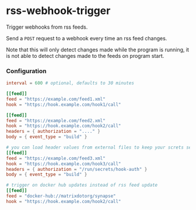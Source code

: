 # rss-webhook-trigger

Trigger webhooks from rss feeds.

Send a `POST` request to a webhook every time an rss feed changes.

Note that this will only detect changes made while the program is running, it is not able to detect changes made to
the feeds on program start.

### Configuration

```toml
interval = 600 # optional, defaults to 30 minutes

[[feed]]
feed = "https://example.com/feed1.xml"
hook = "https://hook.example.com/hook1/call"

[[feed]]
feed = "https://example.com/feed2.xml"
hook = "https://hook.example.com/hook2/call"
headers = { authorization = "...." }
body = { event_type = "build" }

# you can load header values from external files to keep your screts separate
[[feed]]
feed = "https://example.com/feed3.xml"
hook = "https://hook.example.com/hook3/call"
headers = { authorization = "/run/secrets/hook-auth" }
body = { event_type = "build" }

# trigger on docker hub updates instead of rss feed update
[[feed]]
feed = "docker-hub://matrixdotorg/synapse"
hook = "https://hook.example.com/hook2/call"
```